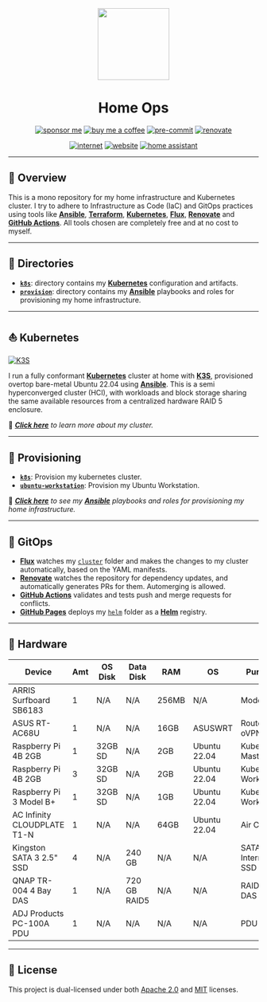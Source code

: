 <div align="center">

<img src="https://kubernetes.io/images/wheel.svg" align="center" width="144px" height="144px"/>

# Home Ops
[![sponsor me](https://img.shields.io/badge/sponsor-30363D?style=for-the-badge&logo=GitHub-Sponsors&logoColor=#white)](https://github.com/sponsors/simbleau)
[![buy me a coffee](https://img.shields.io/badge/Buy_Me_A_Coffee-FFDD00?style=for-the-badge&logo=buy-me-a-coffee&logoColor=black)](https://buymeacoffee.com/simbleau)
[![pre-commit](https://img.shields.io/badge/pre--commit-disabled-red?logo=pre-commit&logoColor=white&style=for-the-badge)](https://github.com/pre-commit/pre-commit)
[![renovate](https://img.shields.io/github/workflow/status/simbleau/home-ops/Schedule%20-%20Renovate?label=renovate&logo=renovatebot&style=for-the-badge)](https://github.com/onedr0p/home-ops/actions/workflows/)

[![internet](https://img.shields.io/uptimerobot/status/m791626909-5410cf23ca18cabcf74e32fa?color=lightgray&label=my%20home%20internet&style=flat-square&logo=opnSense&logoColor=white)](https://uptimerobot.com)
[![website](https://img.shields.io/uptimerobot/status/m791626907-5129386a08c0539012946152?logo=googlechrome&logoColor=white&color=lightgray&label=my%20website&style=flat-square)](https://spencer.imbleau.com)
[![home assistant](https://img.shields.io/uptimerobot/status/m791626943-e78c1a531a0ebfe443491da8?logo=homeassistant&logoColor=white&color=lightgray&label=my%20home%20assistant&style=flat-square)](https://www.home-assistant.io/)

</div>

---

## 📖 Overview

This is a mono repository for my home infrastructure and Kubernetes cluster. I try to adhere to Infrastructure as Code (IaC) and GitOps practices using tools like [__Ansible__](https://www.ansible.com/), [__Terraform__](https://www.terraform.io/), [__Kubernetes__](https://kubernetes.io/), [__Flux__](https://fluxcd.io/), [__Renovate__](https://renovatebot.com/) and [__GitHub Actions__](https://github.com/features/actions). All tools chosen are completely free and at no cost to myself.

---

## 📁 Directories

- [__`k8s`__](./k8s/): directory contains my [__Kubernetes__](https://kubernetes.io/) configuration and artifacts.
- [__`provision`__](./provision/): directory contains my [__Ansible__](https://www.ansible.com/) playbooks and roles for provisioning my home infrastructure.

---

## ⛵ Kubernetes
[![K3S](https://img.shields.io/badge/k3s-v1.23-brightgreen?style=for-the-badge&logo=kubernetes&logoColor=white)](https://k3s.io/)

I run a fully conformant [__Kubernetes__](https://kubernetes.io/) cluster at home with [__K3S__](https://k3s.io/), provisioned overtop bare-metal Ubuntu 22.04 using [__Ansible__](https://www.ansible.com/). This is a semi hyperconverged cluster (HCI), with workloads and block storage sharing the same available resources from a centralized hardware RAID 5 enclosure.

📘 _[__Click here__](./k8s/) to learn more about my cluster._

---

## 🏁 Provisioning

- [__`k8s`__](./provision/k8s/): Provision my kubernetes cluster.
- [__`ubuntu-workstation`__](./provision/ubuntu-workstation/): Provision my Ubuntu Workstation.

📙 _[__Click here__](./provision/) to see my [__Ansible__](https://www.ansible.com/) playbooks and roles for provisioning my home infrastructure._

---

## 🤖 GitOps

- [__Flux__](https://fluxcd.io/) watches my [`cluster`](./k8s/cluster/) folder and makes the changes to my cluster automatically, based on the YAML manifests.
- [__Renovate__](https://renovatebot.com/) watches the repository for dependency updates, and automatically generates PRs for them. Automerging is allowed.
- [__GitHub Actions__](https://github.com/features/actions) validates and tests push and merge requests for conflicts.
- [__GitHub Pages__](https://pages.github.com/) deploys my [`helm`](./k8s/helm/) folder as a [__Helm__](https://helm.sh) registry.

---

## 🔧 Hardware

| Device                      | Amt | OS Disk | Data Disk    | RAM   | OS           | Purpose             |
| --------------------------- | --- | ------- | ------------ | ----- | ------------ | ------------------- |
| ARRIS Surfboard SB6183      | 1   | N/A     | N/A          | 256MB | N/A          | Modem               |
| ASUS RT-AC68U               | 1   | N/A     | N/A          | 16GB  | ASUSWRT      | Router, oVPN, SMB   |
| Raspberry Pi 4B 2GB         | 1   | 32GB SD | N/A          | 2GB   | Ubuntu 22.04 | Kubernetes Master   |
| Raspberry Pi 4B 2GB         | 3   | 32GB SD | N/A          | 2GB   | Ubuntu 22.04 | Kubernetes Worker   |
| Raspberry Pi 3 Model B+     | 1   | 32GB SD | N/A          | 1GB   | Ubuntu 22.04 | Kubernetes Worker   |
| AC Infinity CLOUDPLATE T1-N | 1   | N/A     | N/A          | 64GB  | Ubuntu 22.04 | Air Cooling         |
| Kingston SATA 3 2.5" SSD    | 4   | N/A     | 240 GB       | N/A   | N/A          | SATA 3 Internal SSD |
| QNAP TR-004 4 Bay DAS       | 1   | N/A     | 720 GB RAID5 | N/A   | N/A          | RAID 5 DAS          |
| ADJ Products PC-100A PDU    | 1   | N/A     | N/A          | N/A   | N/A          | PDU                 |

---

## 🔏 License
This project is dual-licensed under both [Apache 2.0](LICENSE-APACHE) and [MIT](LICENSE-MIT) licenses.